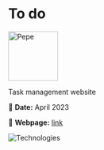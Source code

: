 # To do

<img src="pepe.gif" alt="Pepe" height="100">

Task management website

📅 **Date:** April 2023

🔗 **Webpage:** [link](https://maksydenko.github.io/todo/)

![Technologies](https://skills.thijs.gg/icons?i=html,css,scss,js,react,redux,next,webpack,git,github,vscode)
